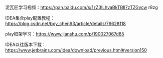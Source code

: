泥瓦匠学习视频：https://pan.baidu.com/s/1zZ3lLhvaBkTBIl7zTZGycw    r8zg

 IDEA集合play配置教程：https://blog.csdn.net/boy_chen93/article/details/79628118

play框架学习：https://www.jianshu.com/p/190027067d85

IDEA以往版本下载：https://www.jetbrains.com/idea/download/previous.html#version150


